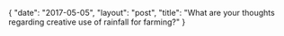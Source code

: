 {
   "date": "2017-05-05",
   "layout": "post",
   "title": "What are your thoughts regarding creative use of rainfall for farming?"
}

